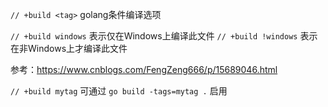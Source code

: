 `// +build <tag>` golang条件编译选项

`// +build windows` 表示仅在Windows上编译此文件
`// +build !windows` 表示在非Windows上才编译此文件

参考：https://www.cnblogs.com/FengZeng666/p/15689046.html


`// +build mytag` 可通过 `go build -tags=mytag .` 启用